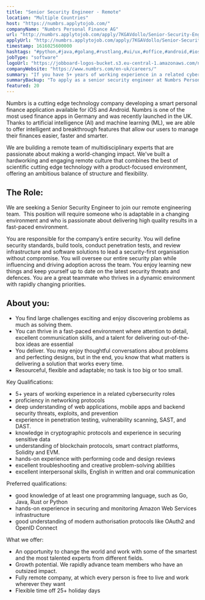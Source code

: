 ```yaml
---
title: "Senior Security Engineer - Remote"
location: "Multiple Countries"
host: "https://numbrs.applytojob.com/"
companyName: "Numbrs Personal Finance AG"
url: "http://numbrs.applytojob.com/apply/7KGAVdollo/Senior-Security-Engineer-Remote"
applyUrl: "http://numbrs.applytojob.com/apply/7KGAVdollo/Senior-Security-Engineer-Remote"
timestamp: 1616025600000
hashtags: "#python,#java,#golang,#rustlang,#ui/ux,#office,#android,#ios,#aws,#management"
jobType: "software"
logoUrl: "https://jobboard-logos-bucket.s3.eu-central-1.amazonaws.com/numbrs-personal-finance-ag"
companyWebsite: "https://www.numbrs.com/en-uk/careers/"
summary: "If you have 5+ years of working experience in a related cybersecurity roles, consider applying to Numbrs Personal Finance AG's job post for a new senior security engineer."
summaryBackup: "To apply as a senior security engineer at Numbrs Personal Finance AG, you preferably need to have some knowledge of: #python, #java, #golang."
featured: 20
---
```


Numbrs is a cutting edge technology company developing a smart personal finance application available for iOS and Android. Numbrs is one of the most used finance apps in Germany and was recently launched in the UK. Thanks to artificial intelligence (AI) and machine learning (ML), we are able to offer intelligent and breakthrough features that allow our users to manage their finances easier, faster and smarter.

We are building a remote team of multidisciplinary experts that are passionate about making a world-changing impact. We've built a hardworking and engaging remote culture that combines the best of scientific cutting edge technology with a product-focused environment, offering an ambitious balance of structure and flexibility.

## The Role:

We are seeking a Senior Security Engineer to join our remote engineering team.  This position will require someone who is adaptable in a changing environment and who is passionate about delivering high quality results in a fast-paced environment.

You are responsible for the company’s entire security. You will define security standards, build tools, conduct penetration tests, and review infrastructure and software solutions to lead a security-first organisation without compromise. You will oversee our entire security plan while influencing and driving adoption across the team. You enjoy learning new things and keep yourself up to date on the latest security threats and defences. You are a great teammate who thrives in a dynamic environment with rapidly changing priorities.

## About you:

*   You find large challenges exciting and enjoy discovering problems as much as solving them.
*   You can thrive in a fast-paced environment where attention to detail, excellent communication skills, and a talent for delivering out-of-the-box ideas are essential
*   You deliver. You may enjoy thoughtful conversations about problems and perfecting designs, but in the end, you know that what matters is delivering a solution that works every time.
*   Resourceful, flexible and adaptable; no task is too big or too small.

Key Qualifications:

*   5+ years of working experience in a related cybersecurity roles 
*   proficiency in networking protocols
*   deep understanding of web applications, mobile apps and backend security threats, exploits, and prevention
*   experience in penetration testing, vulnerability scanning, SAST, and DAST. 
*   knowledge in cryptographic protocols and experience in securing sensitive data 
*   understanding of blockchain protocols, smart contract platforms, Solidity and EVM.
*   hands-on experience with performing code and design reviews
*   excellent troubleshooting and creative problem-solving abilities
*   excellent interpersonal skills, English in written and oral communication

Preferred qualifications:

*   good knowledge of at least one programming language, such as Go, Java, Rust or Python
*   hands-on experience in securing and monitoring Amazon Web Services infrastructure
*   good understanding of modern authorisation protocols like OAuth2 and OpenID Connect

What we offer:

*   An opportunity to change the world and work with some of the smartest and the most talented experts from different fields. 
*   Growth potential. We rapidly advance team members who have an outsized impact. 
*   Fully remote company, at which every person is free to live and work wherever they want
*   Flexible time off 25+ holiday days

